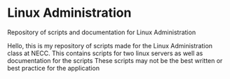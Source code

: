 # Linux Administration
Repository of scripts and documentation for Linux Administration


Hello, this is my repository of scripts made for the Linux Administration class at NECC.
This contains scripts for two linux servers as well as documentation for the scripts
These scripts may not be the best written or best practice for the application
